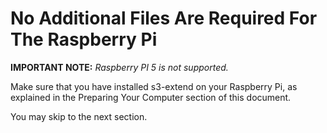 # No Additional Files Are Required For The Raspberry Pi

**IMPORTANT NOTE:** _Raspberry PI 5 is not supported._

Make sure that you have installed s3-extend on your Raspberry Pi,
as explained in the Preparing Your Computer section of this document.


You may skip to the next section.
 




